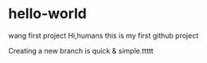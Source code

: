 # hello-world
wang first project
Hi,humans
this is my first github project

Creating a new branch is quick & simple.ttttt

